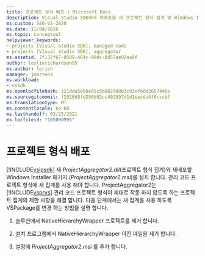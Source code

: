 ```yaml
---
title: 프로젝트 형식 배포 | Microsoft Docs
description: Visual Studio SDK에서 재배포할 새 프로젝트 형식 집계 및 Windows Installer 패키지를 사용 하 여 관리 코드 프로젝트 형식을 배포 하는 방법에 대해 알아봅니다.
ms.custom: SEO-VS-2020
ms.date: 11/04/2016
ms.topic: conceptual
helpviewer_keywords:
- projects [Visual Studio SDK], managed-code
- projects [Visual Studio SDK], aggregator
ms.assetid: 7f132f67-8589-464c-90dc-0d57ae02aa8f
author: leslierichardson95
ms.author: lerich
manager: jmartens
ms.workload:
- vssdk
ms.openlocfilehash: 121dda58b8e01c5b0029d8b3c93ef66d2657446e
ms.sourcegitcommit: f2916d8fd296b92cc402597d1d1eecda4f6cccbf
ms.translationtype: MT
ms.contentlocale: ko-KR
ms.lasthandoff: 03/25/2021
ms.locfileid: "105090995"
---
```

# <a name="deploy-project-types"></a>프로젝트 형식 배포
[!INCLUDE[vsipsdk](../../extensibility/includes/vsipsdk_md.md)] 새 *ProjectAggregator2.dll*(프로젝트 형식 집계)와 재배포할 Windows Installer 패키지 (*ProjectAggregator2.msi*)를 설치 합니다. 관리 코드 프로젝트 형식에 새 집계를 사용 해야 합니다. ProjectAggregator2는 [!INCLUDE[vsprvs](../../code-quality/includes/vsprvs_md.md)] 관리 코드 프로젝트 형식이 제대로 작동 하지 않도록 하는 프로젝트 집계의 제한 사항을 해결 합니다. 다음 단계에서는 새 집계를 사용 하도록 VSPackage를 변경 하는 방법을 설명 합니다.

1. 솔루션에서 NativeHierarchyWrapper 프로젝트를 제거 합니다.

2. 설치 프로그램에서 NativeHierarchyWrapper 이진 파일을 제거 합니다.

3. 설정에 *ProjectAggregator2.msi* 를 추가 합니다.

